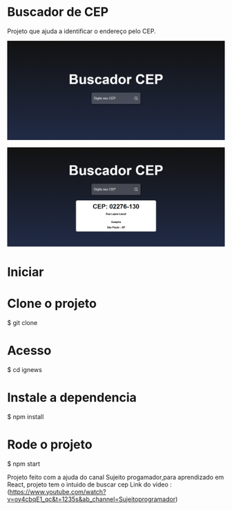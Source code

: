 # Buscador de CEP

<p>Projeto que ajuda a identificar o endereço pelo CEP.<p>

<p><img src="/public/imgdoredme (1).png">
<p>

<img src="/public/imgdoredme (2).png">

# Iniciar

# Clone o projeto

$ git clone

# Acesso

$ cd ignews

# Instale a dependencia

$ npm install

# Rode o projeto

$ npm start




Projeto feito com a ajuda do canal Sujeito progamador,para aprendizado em React, projeto tem o intuido de buscar cep
Link do video : (https://www.youtube.com/watch?v=oy4cbqE1_qc&t=1235s&ab_channel=Sujeitoprogramador)
